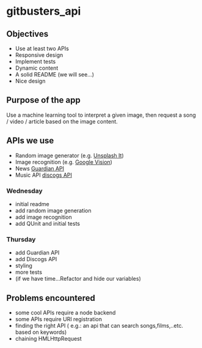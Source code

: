 # gitbusters_api

## Objectives
- Use at least two APIs
- Responsive design
- Implement tests
- Dynamic content
- A solid README (we will see...)
- Nice design

## Purpose of the app
Use a machine learning tool to interpret a given image, then request a song / video / article based on the image content.

## APIs we use
- Random image generator (e.g. [Unsplash It](https://unsplash.it/))
- Image recognition (e.g. [Google Vision](https://cloud.google.com/vision/docs/))
- News [Guardian API](http://open-platform.theguardian.com/)
- Music API [discogs API](https://www.discogs.com/developers/)

### Wednesday
- initial readme
- add random image generation
- add image recognition
- add QUnit and initial tests

### Thursday
- add Guardian API
- add Discogs API
- styling 
- more tests
- (if we have time...Refactor and hide our variables)

## Problems encountered

- some cool APIs require a node backend
- some APIs require URI registration
- finding the right API ( e.g.: an api that can search songs,films,..etc. based on keywords)
- chaining HMLHttpRequest
